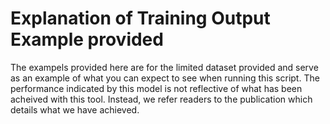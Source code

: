 # Explanation of Training Output Example provided
The exampels provided here are for the limited dataset provided and serve as an example of what you can expect to see when running this script. The performance indicated by this model is not reflective of what has been acheived with this tool. Instead, we refer readers to the publication which details what we have achieved.